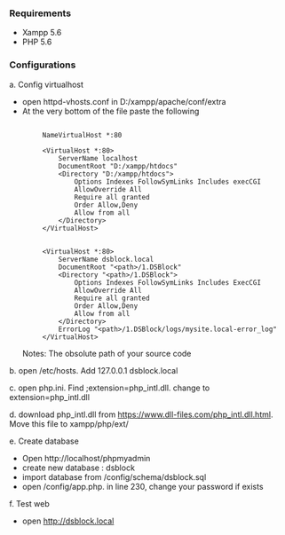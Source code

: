 ###  Requirements
- Xampp 5.6
- PHP 5.6

###  Configurations
a. Config virtualhost
+ open httpd-vhosts.conf in D:/xampp/apache/conf/extra
+ At the very bottom of the file paste the following
   ```
   
		NameVirtualHost *:80
      
		<VirtualHost *:80>
		    ServerName localhost
		    DocumentRoot "D:/xampp/htdocs"
		    <Directory "D:/xampp/htdocs">
		        Options Indexes FollowSymLinks Includes execCGI
		        AllowOverride All
		        Require all granted
		        Order Allow,Deny
		        Allow from all
		    </Directory>
		</VirtualHost>
		
		
		<VirtualHost *:80>
		    ServerName dsblock.local
		    DocumentRoot "<path>/1.DSBlock"
		    <Directory "<path>/1.DSBlock">
		        Options Indexes FollowSymLinks Includes ExecCGI
		        AllowOverride All
		        Require all granted
		        Order Allow,Deny
		        Allow from all
		    </Directory>
		    ErrorLog "<path>/1.DSBlock/logs/mysite.local-error_log"
		</VirtualHost>
   ```
   Notes: **<path>** The obsolute path of your source code

b. open /etc/hosts. Add 127.0.0.1 dsblock.local

c. open php.ini. Find ;extension=php\_intl.dll. change to extension=php\_intl.dll

d. download php\_intl.dll from https://www.dll-files.com/php_intl.dll.html. Move this file to xampp/php/ext/

e. Create database
- Open http://localhost/phpmyadmin
- create new database : dsblock
- import database from /config/schema/dsblock.sql
- open /config/app.php. in line 230, change your password if exists

f. Test web
- open http://dsblock.local